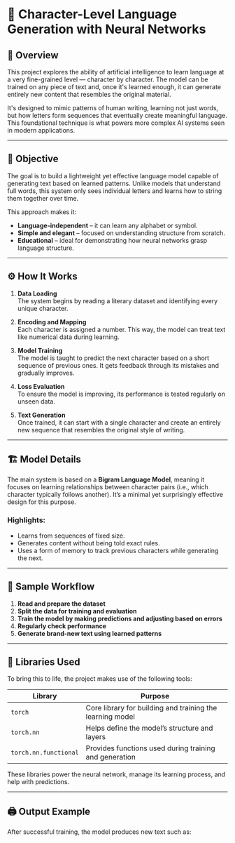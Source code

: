 # 🧠 Character-Level Language Generation with Neural Networks

## 📘 Overview

This project explores the ability of artificial intelligence to learn language at a very fine-grained level — character by character. The model can be trained on any piece of text and, once it's learned enough, it can generate entirely new content that resembles the original material.

It's designed to mimic patterns of human writing, learning not just words, but how letters form sequences that eventually create meaningful language. This foundational technique is what powers more complex AI systems seen in modern applications.

---

## 🎯 Objective

The goal is to build a lightweight yet effective language model capable of generating text based on learned patterns. Unlike models that understand full words, this system only sees individual letters and learns how to string them together over time.

This approach makes it:
- **Language-independent** – it can learn any alphabet or symbol.
- **Simple and elegant** – focused on understanding structure from scratch.
- **Educational** – ideal for demonstrating how neural networks grasp language structure.

---

## ⚙️ How It Works

1. **Data Loading**  
   The system begins by reading a literary dataset and identifying every unique character.

2. **Encoding and Mapping**  
   Each character is assigned a number. This way, the model can treat text like numerical data during learning.

3. **Model Training**  
   The model is taught to predict the next character based on a short sequence of previous ones. It gets feedback through its mistakes and gradually improves.

4. **Loss Evaluation**  
   To ensure the model is improving, its performance is tested regularly on unseen data.

5. **Text Generation**  
   Once trained, it can start with a single character and create an entirely new sequence that resembles the original style of writing.

---

## 🏗️ Model Details

The main system is based on a **Bigram Language Model**, meaning it focuses on learning relationships between character pairs (i.e., which character typically follows another). It’s a minimal yet surprisingly effective design for this purpose.

### Highlights:
- Learns from sequences of fixed size.
- Generates content without being told exact rules.
- Uses a form of memory to track previous characters while generating the next.

---

## 🧪 Sample Workflow

1. **Read and prepare the dataset**
2. **Split the data for training and evaluation**
3. **Train the model by making predictions and adjusting based on errors**
4. **Regularly check performance**
5. **Generate brand-new text using learned patterns**

---

## 🧰 Libraries Used

To bring this to life, the project makes use of the following tools:

| Library        | Purpose                                                                 |
|----------------|-------------------------------------------------------------------------|
| `torch`        | Core library for building and training the learning model               |
| `torch.nn`     | Helps define the model’s structure and layers                           |
| `torch.nn.functional` | Provides functions used during training and generation          |

These libraries power the neural network, manage its learning process, and help with predictions.

---

## 🖨️ Output Example

After successful training, the model produces new text such as:

